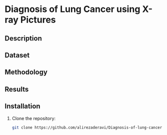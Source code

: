 # Diagnosis of Lung Cancer using X-ray Pictures

## Description

## Dataset

## Methodology

## Results



## Installation
1. Clone the repository:
   ```bash
   git clone https://github.com/alirezaderavi/Diagnosis-of-lung-cancer-using-X-ray-Pictures.git
